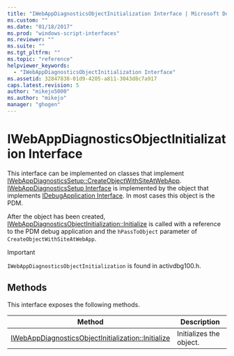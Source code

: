 ```yaml
---
title: "IWebAppDiagnosticsObjectInitialization Interface | Microsoft Docs"
ms.custom: ""
ms.date: "01/18/2017"
ms.prod: "windows-script-interfaces"
ms.reviewer: ""
ms.suite: ""
ms.tgt_pltfrm: ""
ms.topic: "reference"
helpviewer_keywords: 
  - "IWebAppDiagnosticsObjectInitialization Interface"
ms.assetid: 32847838-01d9-4205-a811-3043d8c7a917
caps.latest.revision: 5
author: "mikejo5000"
ms.author: "mikejo"
manager: "ghogen"
---
```

# IWebAppDiagnosticsObjectInitialization Interface
This interface can be implemented on classes that implement [IWebAppDiagnosticsSetup::CreateObjectWithSiteAtWebApp](../../winscript/reference/iwebappdiagnosticssetup-createobjectwithsiteatwebapp.md). [IWebAppDiagnosticsSetup Interface](../../winscript/reference/iwebappdiagnosticssetup-interface.md) is implemented by the object that implements [IDebugApplication Interface](../../winscript/reference/idebugapplication-interface.md). In most cases this object is the PDM.  
  
 After the object has been created, [IWebAppDiagnosticsObjectInitialization::Initialize](../../winscript/reference/iwebappdiagnosticsobjectinitialization-initialize.md) is called with a reference to the PDM debug application and the `hPassToObject` parameter of `CreateObjectWithSiteAtWebApp`.  
  
> [!IMPORTANT]
>  `IWebAppDiagnosticsObjectInitialization` is found in activdbg100.h.  
  
## Methods  
 This interface exposes the following methods.  
  
|Method|Description|  
|------------|-----------------|  
|[IWebAppDiagnosticsObjectInitialization::Initialize](../../winscript/reference/iwebappdiagnosticsobjectinitialization-initialize.md)|Initializes the object.|